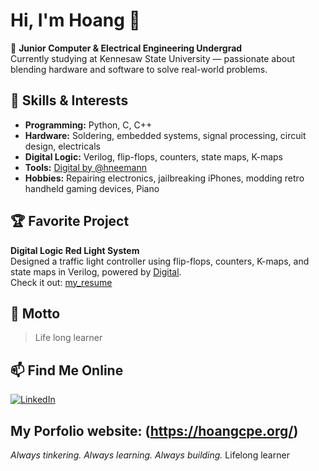# Hi, I'm Hoang 👋

🔌 **Junior Computer & Electrical Engineering Undergrad**  
Currently studying at Kennesaw State University — passionate about blending hardware and software to solve real-world problems.

## 🚀 Skills & Interests

- **Programming:** Python, C, C++
- **Hardware:** Soldering, embedded systems, signal processing, circuit design, electricals
- **Digital Logic:** Verilog, flip-flops, counters, state maps, K-maps
- **Tools:** [Digital by @hneemann](https://github.com/hneemann/Digital)
- **Hobbies:** Repairing electronics, jailbreaking iPhones, modding retro handheld gaming devices, Piano

## 🏆 Favorite Project

**Digital Logic Red Light System**  
Designed a traffic light controller using flip-flops, counters, K-maps, and state maps in Verilog, powered by [Digital](https://github.com/hneemann/Digital).  
Check it out: [my_resume](https://github.com/hoangcpe/my_resume)

## 🌱 Motto

> Life long learner

## 📫 Find Me Online

[![LinkedIn](https://img.shields.io/badge/-Hoang%20N.-blue?style=flat-square&logo=Linkedin&logoColor=white&link=https://www.linkedin.com/in/hoang-n-457375262/)](https://www.linkedin.com/in/hoang-n-457375262/)

My Porfolio website: (https://hoangcpe.org/)
---

*Always tinkering. Always learning. Always building.*
Lifelong learner

